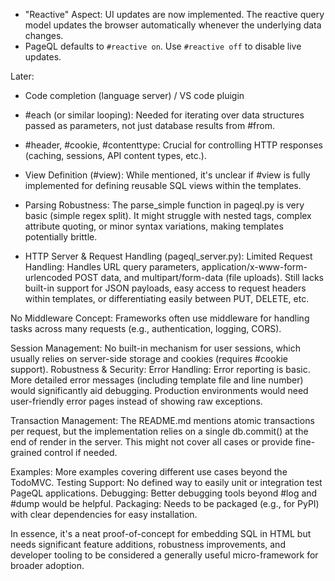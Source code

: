 

- "Reactive" Aspect:
UI updates are now implemented. The reactive query model updates the browser automatically whenever the underlying data changes.
- PageQL defaults to `#reactive on`. Use `#reactive off` to disable live updates.

Later:
- Code completion (language server) / VS code pluigin

- #each (or similar looping): Needed for iterating over data structures passed as parameters, not just database results from #from.
- #header, #cookie, #contenttype: Crucial for controlling HTTP responses (caching, sessions, API content types, etc.).

- View Definition (#view): While mentioned, it's unclear if #view is fully implemented for defining reusable SQL views within the templates.

- Parsing Robustness: The parse_simple function in pageql.py is very basic (simple regex split). It might struggle with nested tags, complex attribute quoting, or minor syntax variations, making templates potentially brittle.
- HTTP Server & Request Handling (pageql_server.py):
Limited Request Handling: Handles URL query parameters, application/x-www-form-urlencoded POST data, and multipart/form-data (file uploads). Still lacks built-in support for JSON payloads, easy access to request headers within templates, or differentiating easily between PUT, DELETE, etc.

No Middleware Concept: Frameworks often use middleware for handling tasks across many requests (e.g., authentication, logging, CORS).

Session Management: No built-in mechanism for user sessions, which usually relies on server-side storage and cookies (requires #cookie support).
Robustness & Security:
Error Handling: Error reporting is basic. More detailed error messages (including template file and line number) would significantly aid debugging. Production environments would need user-friendly error pages instead of showing raw exceptions.

Transaction Management: The README.md mentions atomic transactions per request, but the implementation relies on a single db.commit() at the end of render in the server. This might not cover all cases or provide fine-grained control if needed.

Examples: More examples covering different use cases beyond the TodoMVC.
Testing Support: No defined way to easily unit or integration test PageQL applications.
Debugging: Better debugging tools beyond #log and #dump would be helpful.
Packaging: Needs to be packaged (e.g., for PyPI) with clear dependencies for easy installation.


In essence, it's a neat proof-of-concept for embedding SQL in HTML but needs significant feature additions, robustness improvements, and developer tooling to be considered a generally useful micro-framework for broader adoption.
